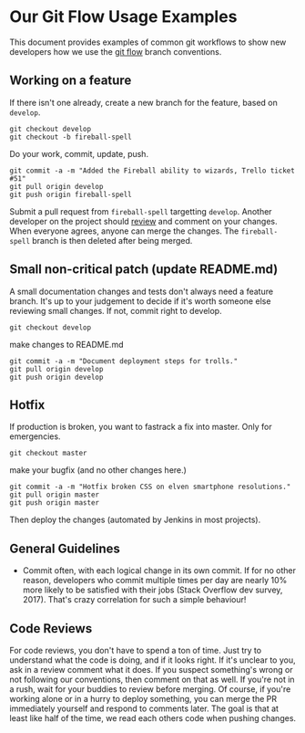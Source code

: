 # Our Git Flow Usage Examples

This document provides examples of common git workflows to show new developers how we use the [git flow](https://jeffkreeftmeijer.com/git-flow/) branch conventions.

## Working on a feature

If there isn't one already, create a new branch for the feature, based on `develop`.

```
git checkout develop
git checkout -b fireball-spell
```

Do your work, commit, update, push.

```
git commit -a -m "Added the Fireball ability to wizards, Trello ticket #51"
git pull origin develop
git push origin fireball-spell
```

Submit a pull request from `fireball-spell` targetting `develop`. Another developer on the project should [review](#code-reviews) and comment on your changes. When everyone agrees, anyone can merge the changes. The `fireball-spell` branch is then deleted after being merged.

## Small non-critical patch (update README.md)

A small documentation changes and tests don't always need a feature branch. It's up to your judgement to decide if it's worth someone else reviewing small changes. If not, commit right to develop.

```
git checkout develop
```

make changes to README.md

```
git commit -a -m "Document deployment steps for trolls."
git pull origin develop
git push origin develop
```

## Hotfix

If production is broken, you want to fastrack a fix into master. Only for emergencies.


```
git checkout master
```

make your bugfix (and no other changes here.)

```
git commit -a -m "Hotfix broken CSS on elven smartphone resolutions."
git pull origin master
git push origin master
```

Then deploy the changes (automated by Jenkins in most projects).

## General Guidelines

  * Commit often, with each logical change in its own commit. If for no other reason, developers who commit multiple times per day are nearly 10% more likely to be satisfied with their jobs (Stack Overflow dev survey, 2017). That's crazy correlation for such a simple behaviour!
  
## Code Reviews

For code reviews, you don't have to spend a ton of time. Just try to understand what the code is doing, and if it looks right. If it's unclear to you, ask in a review comment what it does. If you suspect something's wrong or not following our conventions, then comment on that as well. If you're not in a rush, wait for your buddies to review before merging. Of course, if you're working alone or in a hurry to deploy something, you can merge the PR immediately yourself and respond to comments later. The goal is that at least like half of the time, we read each others code when pushing changes.
